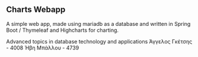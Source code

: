Charts Webapp
----
A simple web app, made using mariadb as a database and written in Spring Boot / Thymeleaf and Highcharts for charting.


Advanced topics in database technology and applications
Άγγελος Γκέτσης - 4008
Ήβη Μπάλλου - 4739
